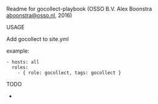 Readme for gocollect-playbook (OSSO B.V. Alex Boonstra aboonstra@osso.nl, 2016)

USAGE

Add gocollect to site.yml

example:

    - hosts: all
      roles:
        - { role: gocollect, tags: gocollect }

TODO

-
